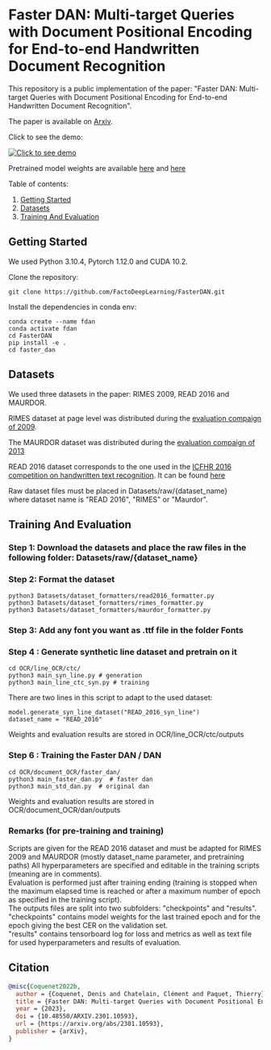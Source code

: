 # Faster DAN: Multi-target Queries with Document Positional Encoding for End-to-end Handwritten Document Recognition
This repository is a public implementation of the paper: "Faster DAN: Multi-target Queries with Document Positional Encoding for End-to-end Handwritten Document Recognition".

The paper is available on [Arxiv](https://arxiv.org/abs/2301.10593).

Click to see the demo:

[![Click to see demo](https://img.youtube.com/vi/fbLGhGN7ocg/0.jpg)](https://youtu.be/fbLGhGN7ocg?list=PLW90lu1l3ue9a2I9i0CLZM_orlnxoxv3g)


Pretrained model weights are available [here](https://git.litislab.fr/dcoquenet/fasterdan) and [here](https://zenodo.org/record/7568900#.Y9Iz_hyZPbY)


Table of contents:
1. [Getting Started](#Getting-Started)
2. [Datasets](#Datasets)
3. [Training And Evaluation](#Training-and-evaluation)

## Getting Started

We used Python 3.10.4, Pytorch 1.12.0 and CUDA 10.2.

Clone the repository:

```
git clone https://github.com/FactoDeepLearning/FasterDAN.git
```

Install the dependencies in conda env:

```
conda create --name fdan
conda activate fdan
cd FasterDAN
pip install -e .
cd faster_dan
```


## Datasets
We used three datasets in the paper: RIMES 2009, READ 2016 and MAURDOR.

RIMES dataset at page level was distributed during the [evaluation compaign of 2009](https://ieeexplore.ieee.org/document/5277557).

The MAURDOR dataset was distributed during the [evaluation compaign of 2013](https://ieeexplore.ieee.org/document/6854572)

READ 2016 dataset corresponds to the one used in the [ICFHR 2016 competition on handwritten text recognition](https://ieeexplore.ieee.org/document/7814136).
It can be found [here](https://zenodo.org/record/1164045#.YiINkBvjKEA)



Raw dataset files must be placed in Datasets/raw/{dataset_name} \
where dataset name is "READ 2016", "RIMES" or "Maurdor".

## Training And Evaluation
### Step 1: Download the datasets and place the raw files in the following folder: Datasets/raw/{dataset_name}

### Step 2: Format the dataset
```
python3 Datasets/dataset_formatters/read2016_formatter.py
python3 Datasets/dataset_formatters/rimes_formatter.py
python3 Datasets/dataset_formatters/maurdor_formatter.py
```

### Step 3: Add any font you want as .ttf file in the folder Fonts

### Step 4 : Generate synthetic line dataset and pretrain on it
```
cd OCR/line_OCR/ctc/
python3 main_syn_line.py # generation
python3 main_line_ctc_syn.py # training
```
There are two lines in this script to adapt to the used dataset:
```
model.generate_syn_line_dataset("READ_2016_syn_line")
dataset_name = "READ_2016"
```

Weights and evaluation results are stored in OCR/line_OCR/ctc/outputs

### Step 6 : Training the Faster DAN / DAN
```
cd OCR/document_OCR/faster_dan/
python3 main_faster_dan.py  # faster dan
python3 main_std_dan.py  # original dan
```


Weights and evaluation results are stored in OCR/document_OCR/dan/outputs


### Remarks (for pre-training and training)
Scripts are given for the READ 2016 dataset and must be adapted for RIMES 2009 and MAURDOR (mostly dataset_name parameter, and pretraining paths)
All hyperparameters are specified and editable in the training scripts (meaning are in comments).\
Evaluation is performed just after training ending (training is stopped when the maximum elapsed time is reached or after a maximum number of epoch as specified in the training script).\
The outputs files are split into two subfolders: "checkpoints" and "results". \
"checkpoints" contains model weights for the last trained epoch and for the epoch giving the best CER on the validation set. \
"results" contains tensorboard log for loss and metrics as well as text file for used hyperparameters and results of evaluation.
## Citation

```bibtex
@misc{Coquenet2022b,
  author = {Coquenet, Denis and Chatelain, Clément and Paquet, Thierry},
  title = {Faster DAN: Multi-target Queries with Document Positional Encoding for End-to-end Handwritten Document Recognition},
  year = {2023},
  doi = {10.48550/ARXIV.2301.10593},
  url = {https://arxiv.org/abs/2301.10593},
  publisher = {arXiv},
}
```

